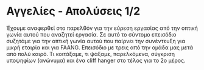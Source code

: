 # Αγγελίες - Απολύσεις 1/2

Έχουμε αναφερθεί στο παρελθόν για την εύρεση εργασίας από την οπτική γωνία αυτού που αναζητεί εργασία. Σε αυτό το σύντομο επεισόδιο συζητάμε για την οπτική γωνία αυτού που παίρνει την συνέντευξη για μικρή εταιρία και για FAANG. Επεισόδιο με τρεις από την ομάδα μας μετά από πολύ καιρό. Τι κοιτάξαμε, τι ψάξαμε, παρελκόμενα, σύγκριση υποψηφίων (ανώνυμα) και ένα cliff hanger στο τέλος για το 2ο μέρος.

